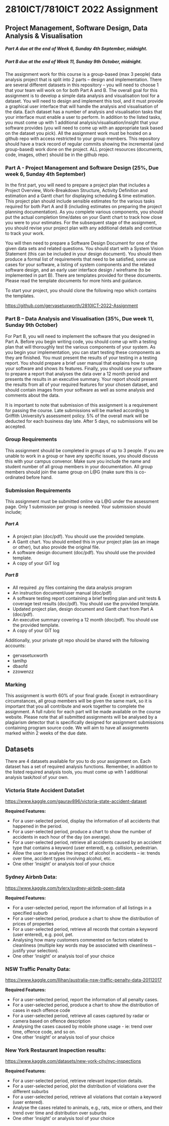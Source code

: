 # 2810ICT/7810ICT 2022 Assignment
## Project Management, Software Design, Data Analysis & Visualisation

##### Part A due at the end of Week 6, Sunday 4th September, midnight.
##### Part B due at the end of Week 11, Sunday 9th October, midnight.

The assignment work for this course is a group-based (max 3 people) data analysis project that is split into 2 parts – design and implementation. There are several different datasets in this repository – you will need to choose 1 that your team will work on for both Part A and B. The overall goal for this assignment is to develop a simple data analysis and visualisation tool for a dataset. You will need to design and implement this tool, and it must provide a graphical user interface that will handle the analysis and visualisation of the data. Each dataset has a number of analysis and visualisation tasks that your interface must enable a user to perform. In addition to the listed tasks, you must come up with 1 additional analysis/visualisation/insight that your software provides (you will need to come up with an appropriate task based on the dataset you pick). All the assignment work must be hosted on a github repo with access restricted to your group members. This repository should have a track record of regular commits showing the incremental (and group-based) work done on the project. ALL project resources (documents, code, images, other) should be in the github repo.

### Part A - Project Management and Software Design (25%, Due week 6, Sunday 4th September)

In the first part, you will need to prepare a project plan that includes a Project Overview, Work-Breakdown Structure, Activity Definition and estimation and a Gantt chart for displaying scheduling & time estimation. This project plan should include sensible estimates for the various tasks required for both Part A and B (including estimates on preparing the project planning documentation). As you complete various components, you should put the actual completion time/dates on your Gantt chart to track how close you were to your estimates. For the subsequent stage of the assignment, you should revise your project plan with any additional details and continue to track your work.

You will then need to prepare a Software Design Document for one of the given data sets and related questions. You should start with a System Vision Statement (this can be included in your design document). You should then produce a formal list of requirements that need to be satisfied, some use cases for your software, a listing of system components and the related software design, and an early user interface design / wireframe (to be implemented in part B). There are templates provided for these documents. Please read the template documents for more hints and guidance.

To start your project, you should clone the following repo which contains the templates. 

https://github.com/gervasetuxworth/2810ICT-2022-Assignment

### Part B – Data Analysis and Visualisation (35%, Due week 11, Sunday 9th October)

For Part B, you will need to implement the software that you designed in Part A. Before you begin writing code, you should come up with a testing plan that will thoroughly test the various components of your system. As you begin your implementation, you can start testing these components as they are finished. You must present the results of your testing in a testing report. You should prepare a brief user manual that explains how to use your software and shows its features. Finally, you should use your software to prepare a report that analyses the data over a 12 month period and presents the results in an executive summary. Your report should present the results from all of your required features for your chosen dataset, and should contain images from your software as well as some analysis and comments about the data.

It is important to note that submission of this assignment is a requirement for passing the course. Late submissions will be marked according to Griffith University’s assessment policy. 5% of the overall mark will be deducted for each business day late. After 5 days, no submissions will be accepted.

### Group Requirements

This assignment should be completed in groups of up to 3 people. If you are unable to work in a group or have any specific issues, you should discuss this with your campus convenor. Make sure you include the name and student number of all group members in your documentation. All group members should join the same group on L@G (make sure this is co-ordinated before hand.

### Submission Requirements

This assignment must be submitted online via L@G under the assessment page. Only 1 submission per group is needed. Your submission should include;

##### Part A
-	A project plan (doc/pdf). You should use the provided template.
-	A Gantt chart. You should embed this in your project plan (as an image or other), but also provide the original file.
-	A software design document (doc/pdf). You should use the provided template.
- A copy of your GiT log

##### Part B
-	All required .py files containing the data analysis program
-	An instruction document/user manual (doc/pdf)
-	A software testing report containing a brief testing plan and unit tests & coverage test results (doc/pdf). You should use the provided template.
-	Updated project plan, design document and Gantt chart from Part A (doc/pdf).
-	An executive summary covering a 12 month (doc/pdf). You should use the provided template.
-	A copy of your GiT log

Additionally, your private git repo should be shared with the following accounts:
- gervasetuxworth
- tamlhp
- dbaofd
- zzowenzz

### Marking

This assignment is worth 60% of your final grade. Except in extraordinary circumstances, all group members will be given the same mark, so it is important that you all contribute and work together to complete the assignment. A full rubric for each part will be made available on the course website. Please note that all submitted assignments will be analysed by a plagiarism detector that is specifically designed for assignment submissions containing program source code. We will aim to have all assignments marked within 2 weeks of the due date.


## Datasets

There are 4 datasets available for you to do your assignment on. Each dataset has a set of required analysis functions. Remember, in addition to the listed required analysis tools, you must come up with 1 additional analysis task/tool of your own.

### Victoria State Accident DataSet
https://www.kaggle.com/gaurav896/victoria-state-accident-dataset

**Required Features:**
- For a user-selected period, display the information of all accidents that happened in the period.
- For a user-selected period, produce a chart to show the number of accidents in each hour of the day (on average).
- For a user-selected period, retrieve all accidents caused by an accident type that contains a keyword (user entered), e.g. collision, pedestrian.
- Allow the user to analyse the impact of alcohol in accidents – ie: trends over time, accident types involving alcohol, etc.
- One other ‘insight’ or analysis tool of your choice

### Sydney Airbnb Data: 
https://www.kaggle.com/tylerx/sydney-airbnb-open-data

**Required Features:**
- For a user-selected period, report the information of all listings in a specified suburb
- For a user-selected period, produce a chart to show the distribution of prices of properties
- For a user-selected period, retrieve all records that contain a keyword (user entered), e.g. pool, pet.
- Analysing how many customers commented on factors related to cleanliness (multiple key words may be associated with cleanliness – justify your selection). 
- One other ‘insight’ or analysis tool of your choice

### NSW Traffic Penalty Data: 
https://www.kaggle.com/llihan/australia-nsw-traffic-penalty-data-20112017

**Required Features:**
- For a user-selected period, report the information of all penalty cases.
- For a user-selected period, produce a chart to show the distribution of cases in each offence code
- For a user-selected period, retrieve all cases captured by radar or camera based on offence description
- Analysing the cases caused by mobile phone usage - ie: trend over time, offence code, and so on.
- One other ‘insight’ or analysis tool of your choice

### New York Restaurant Inspection results: 
https://www.kaggle.com/datasets/new-york-city/nyc-inspections

**Required Features:**
- For a user-selected period, retrieve relevant inspection details.
- For a user-selected period, plot the distribution of violations over the different suburbs
- For a user-selected period, retrieve all violations that contain a keyword (user entered).
- Analyse the cases related to animals, e.g., rats, mice or others, and their trend over time and distribution over suburbs
- One other ‘insight’ or analysis tool of your choice

